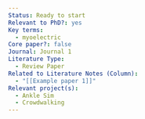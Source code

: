 ```yaml
---
Status: Ready to start
Relevant to PhD?: yes
Key terms:
  - myoelectric
Core paper?: false
Journal: Journal 1
Literature Type:
  - Review Paper
Related to Literature Notes (Column):
  - "[[Example paper 1]]"
Relevant project(s):
  - Ankle Sim
  - Crowdwalking
---
```

